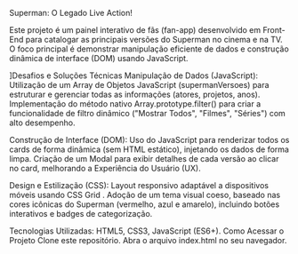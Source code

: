 Superman: O Legado Live Action!

Este projeto é um painel interativo de fãs (fan-app) desenvolvido em Front-End para catalogar as principais versões do Superman no cinema e na TV. 
O foco principal é demonstrar manipulação eficiente de dados e construção dinâmica de interface (DOM) usando JavaScript.

]Desafios e Soluções Técnicas
Manipulação de Dados (JavaScript): Utilização de um Array de Objetos JavaScript (supermanVersoes) para estruturar e gerenciar todas as informações (atores, projetos, anos).
Implementação do método nativo Array.prototype.filter() para criar a funcionalidade de filtro dinâmico ("Mostrar Todos", "Filmes", "Séries") com alto desempenho.

Construção de Interface (DOM): Uso do JavaScript para renderizar todos os cards de forma dinâmica (sem HTML estático), injetando os dados de forma limpa. 
Criação de um Modal para exibir detalhes de cada versão ao clicar no card, melhorando a Experiência do Usuário (UX).

Design e Estilização (CSS): Layout responsivo adaptável a dispositivos móveis usando CSS Grid
. Adoção de um tema visual coeso, baseado nas cores icônicas do Superman (vermelho, azul e amarelo), incluindo botões interativos e badges de categorização.

Tecnologias Utilizadas:
HTML5, CSS3, JavaScript (ES6+).
Como Acessar o Projeto
Clone este repositório. Abra o arquivo index.html no seu navegador.
